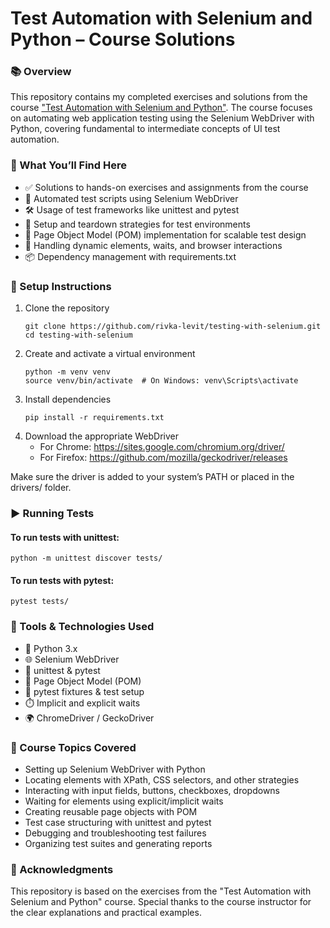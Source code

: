 # Test Automation with Selenium and Python – Course Solutions

### 📚 Overview

This repository contains my completed exercises and solutions from the course
["Test Automation with Selenium and Python"](https://stepik.org/course/575/syllabus). The course focuses on automating 
web application testing using the Selenium WebDriver with Python, covering 
fundamental to intermediate concepts of UI test automation.

### 🚀 What You’ll Find Here

- ✅ Solutions to hands-on exercises and assignments from the course
- 🧪 Automated test scripts using Selenium WebDriver
- 🛠️ Usage of test frameworks like unittest and pytest
- 🔧 Setup and teardown strategies for test environments
- 📄 Page Object Model (POM) implementation for scalable test design
- 🧱 Handling dynamic elements, waits, and browser interactions
- 📦 Dependency management with requirements.txt

### 🔧 Setup Instructions

1. Clone the repository
    ```
    git clone https://github.com/rivka-levit/testing-with-selenium.git
    cd testing-with-selenium
    ```
2. Create and activate a virtual environment
    ```
    python -m venv venv
    source venv/bin/activate  # On Windows: venv\Scripts\activate
    ```
3. Install dependencies
    ```
    pip install -r requirements.txt
    ```
4. Download the appropriate WebDriver
   - For Chrome: https://sites.google.com/chromium.org/driver/
   - For Firefox: https://github.com/mozilla/geckodriver/releases

Make sure the driver is added to your system’s PATH or placed in the drivers/ folder.

### ▶️ Running Tests

#### To run tests with unittest:
```
python -m unittest discover tests/
```
#### To run tests with pytest:
```
pytest tests/
```

### 🧰 Tools & Technologies Used

- 🐍 Python 3.x
- 🌐 Selenium WebDriver
- 🧪 unittest & pytest
- 📄 Page Object Model (POM)
- 🧼 pytest fixtures & test setup
- ⏱️ Implicit and explicit waits
- 🌍 ChromeDriver / GeckoDriver

### 📌 Course Topics Covered

- Setting up Selenium WebDriver with Python
- Locating elements with XPath, CSS selectors, and other strategies
- Interacting with input fields, buttons, checkboxes, dropdowns
- Waiting for elements using explicit/implicit waits
- Creating reusable page objects with POM
- Test case structuring with unittest and pytest
- Debugging and troubleshooting test failures
- Organizing test suites and generating reports

### 🙌 Acknowledgments

This repository is based on the exercises from the "Test Automation with 
Selenium and Python" course. Special thanks to the course instructor for 
the clear explanations and practical examples.